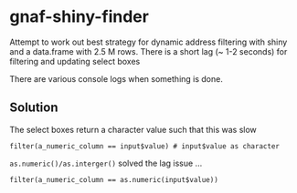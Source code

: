 # gnaf-shiny-finder

Attempt to work out best strategy for dynamic address filtering with shiny and
a data.frame with 2.5 M rows. There is a short lag (~ 1-2 seconds) for filtering
and updating select boxes

There are various console logs when something is done.

## Solution

The select boxes return a character value such that this was slow

```
filter(a_numeric_column == input$value) # input$value as character
```

`as.numeric()/as.interger()` solved the lag issue ...

```
filter(a_numeric_column == as.numeric(input$value)) 
```
